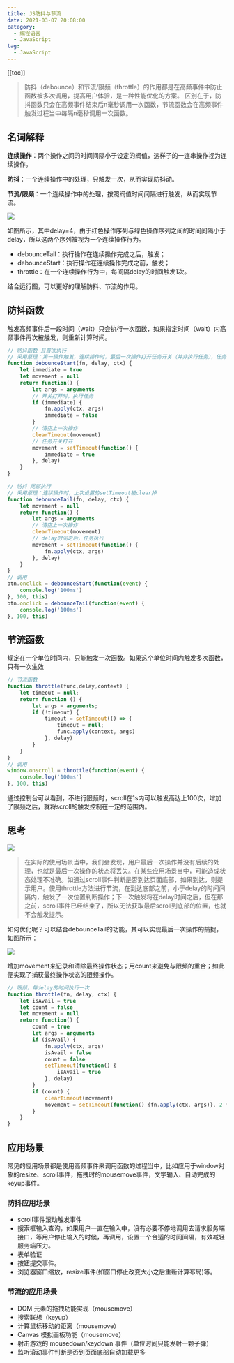 ```yaml
---
title: JS防抖与节流
date: 2021-03-07 20:08:00
category: 
  - 编程语言
  - JavaScript
tag: 
  - JavaScript
---
```


<!-- more -->
[[toc]]

> 防抖（debounce）和节流/限频（throttle）的作用都是在高频事件中防止函数被多次调用，提高用户体验，是一种性能优化的方案。
> 区别在于，防抖函数只会在高频事件结束后n毫秒调用一次函数，节流函数会在高频事件触发过程当中每隔n毫秒调用一次函数。

<!-- more -->

## 名词解释

**连续操作**：两个操作之间的时间间隔小于设定的阀值，这样子的一连串操作视为连续操作。

**防抖**：一个连续操作中的处理，只触发一次，从而实现防抖动。

**节流/限频**：一个连续操作中的处理，按照阀值时间间隔进行触发，从而实现节流。

![](https://images2017.cnblogs.com/blog/1094893/201711/1094893-20171120172217415-1848957105.png)

如图所示，其中delay=4，由于红色操作序列与绿色操作序列之间的时间间隔小于delay，所以这两个序列被视为一个连续操作行为。

- debounceTail：执行操作在连续操作完成之后，触发；
- debounceStart：执行操作在连续操作完成之前，触发；
- throttle：在一个连续操作行为中，每间隔delay的时间触发1次。

结合运行图，可以更好的理解防抖、节流的作用。

## 防抖函数

触发高频事件后一段时间（wait）只会执行一次函数，如果指定时间（wait）内高频事件再次被触发，则重新计算时间。

```js
// 防抖函数 且首次执行
// 采用原理：第一操作触发，连续操作时，最后一次操作打开任务开关（并非执行任务），任务将在下一次操作时触发）
function debounceStart(fn, delay, ctx) {
    let immediate = true 
    let movement = null
    return function() {
        let args = arguments
        // 开关打开时，执行任务
        if (immediate) {
            fn.apply(ctx, args)
            immediate = false
        }
        // 清空上一次操作
        clearTimeout(movement)
        // 任务开关打开
        movement = setTimeout(function() {
            immediate = true
        }, delay)
    }
}

// 防抖 尾部执行
// 采用原理：连续操作时，上次设置的setTimeout被clear掉
function debounceTail(fn, delay, ctx) {
    let movement = null
    return function() {
        let args = arguments
        // 清空上一次操作
        clearTimeout(movement)
        // delay时间之后，任务执行
        movement = setTimeout(function() {
            fn.apply(ctx, args)
        }, delay)
    }
}
// 调用
btn.onclick = debounceStart(function(event) {
    console.log('100ms')
}, 100, this) 
btn.onclick = debounceTail(function(event) {
    console.log('100ms')
}, 100, this) 
```

## 节流函数

规定在一个单位时间内，只能触发一次函数。如果这个单位时间内触发多次函数，只有一次生效

```js
// 节流函数
function throttle(func,delay,context) {
    let timeout = null;
    return function () {
        let args = arguments;
        if (!timeout) {
            timeout = setTimeout(() => {
                timeout = null;
                func.apply(context, args)
            }, delay)
        }
    }
}
// 调用
window.onscroll = throttle(function(event) {
    console.log('100ms')
}, 100, this) 
```

通过控制台可以看到，不进行限频时，scroll在1s内可以触发高达上100次，增加了限频之后，就将scroll的触发控制在一定的范围内。

## 思考

![](https://images2017.cnblogs.com/blog/1094893/201711/1094893-20171117182033687-255861889.png)

> 在实际的使用场景当中，我们会发现，用户最后一次操作并没有后续的处理，也就是最后一次操作的状态将丢失。在某些应用场景当中，可能造成状态处理不准确。如通过scroll事件判断是否到达页面底部，如果到达，则提示用户。使用throttle方法进行节流，在到达底部之前，小于delay的时间间隔内，触发了一次位置判断操作；下一次触发将在delay时间之后，但在那之前，scroll事件已经结束了，所以无法获取最后scroll到底部的位置，也就不会触发提示。

如何优化呢？可以结合debounceTail的功能，其可以实现最后一次操作的捕捉，如图所示：

![](https://images2017.cnblogs.com/blog/1094893/201711/1094893-20171117182057546-2044168214.png)

增加movement来记录和清除最终操作状态；用count来避免与限频的重合；如此便实现了捕获最终操作状态的限频操作。

```js
// 限频，每delay的时间执行一次
function throttle(fn, delay, ctx) {
    let isAvail = true
    let count = false
    let movement = null
    return function() {
        count = true
        let args = arguments
        if (isAvail) {
            fn.apply(ctx, args)
            isAvail = false
            count = false
            setTimeout(function() {
                isAvail = true
            }, delay)
        }
        if (count) {
            clearTimeout(movement)
            movement = setTimeout(function() {fn.apply(ctx, args)}, 2 * delay)
        }
    }
}
```

## 应用场景

常见的应用场景都是使用高频事件来调用函数的过程当中，比如应用于window对象的resize、scroll事件，拖拽时的mousemove事件，文字输入、自动完成的keyup事件。

### 防抖应用场景

- scroll事件滚动触发事件
- 搜索框输入查询，如果用户一直在输入中，没有必要不停地调用去请求服务端接口，等用户停止输入的时候，再调用，设置一个合适的时间间隔，有效减轻服务端压力。
- 表单验证
- 按钮提交事件。
- 浏览器窗口缩放，resize事件(如窗口停止改变大小之后重新计算布局)等。

### 节流的应用场景

- DOM 元素的拖拽功能实现（mousemove）
- 搜索联想（keyup）
- 计算鼠标移动的距离（mousemove）
- Canvas 模拟画板功能（mousemove）
- 射击游戏的 mousedown/keydown 事件（单位时间只能发射一颗子弹）
- 监听滚动事件判断是否到页面底部自动加载更多
